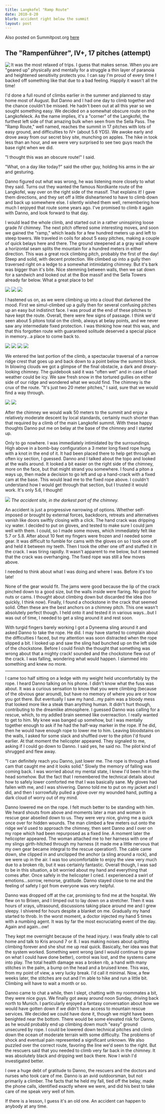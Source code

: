 ```yaml
---
title: Langkofel "Ramp Route"
date: 2010-8-20
blurb: accident right below the summit
layout: post
---
```


Also posted on Summitpost.org [here](http://www.summitpost.org/accident-on-the-langkofeleck/653212)

The "Rampenführer", IV+, 17 pitches (attempt)
---

<a href="http://www.flickr.com/photos/ripsawridge/4919488680/"><img align="left" src="http://farm5.static.flickr.com/4120/4919488680_411619cda7.jpg"></a>

It was the most relaxed of trips. I guess that makes sense. When you are "geared up" physically and mentally for a struggle a thin layer of paranoia and heightened sensitivity protects you. I can say I'm proud of every time I backed off something like that due to a bad feeling. Happily it wasn't all the time! 

I'd done a full round of climbs earlier in the summer and planned to stay home
most of August. But Danno and I had one day to climb together and the chance
couldn't be missed. He hadn't been out at all this year so we sought something
easy. We decided on a somewhat obscure route on the Langkofeleck. As the name
implies, it's a "corner" of the Langkofel, the furthest left side of that
amazing bulk when seen from the Sella Pass. The "Ramp Route," well named,
reaches the summit in 17 pitches with lots of easy ground, and difficulties to
IV+ (about 5.6 YDS). We awoke early and drove away from our secret bivy site,
munching on apples. The hike in took less than an hour, and we were very
surprised to see two guys reach the base right when we did.

"I thought this was an obscure route!" I said.

"What, on a day like today?" said the other guy, holding his arms in the air and gesturing.

Danno figured out what was wrong, he was listening more closely to what they
said. Turns out they wanted the famous Nordkante route of the Langkofel, way
over on the right side of the massif. That explains it! I gave them directions,
and they set off a little disheartened to have to climb down and back up
somewhere else. I silently wished them well, remembering how much I enjoyed that
route some years ago. I've promised to climb it again with Danno, and look
forward to that day.

I would lead the whole climb, and started out in a rather uninspiring loose
grade IV chimney. The next pitch offered some interesting moves, and soon we
gained the "ramp," which leads for a few hundred meters up and left to steep
towers. We traveled in coils for about 5 easy pitches, making a couple of quick
belays here and there. The ground steepened at a gray wall where a horizontal
seam splits the mountain for a hundred meters in either direction. This was a
great rock climbing pitch, probably the first of the day! Steep and solid, with
decent protection. We climbed up into a gully then traversed right on a ledge to
a somewhat intimidating chimney. But it's bark was bigger than it's bite. Nice
stemming between walls, then we sat down for a sandwich and looked out at the
Boe massif and the Sella Towers already far below. What a great place to be!

<a href="http://www.flickr.com/photos/ripsawridge/4919489608/"><img src="http://farm5.static.flickr.com/4142/4919489608_c33d5d4e47.jpg"></a>
<a href="http://www.flickr.com/photos/ripsawridge/4918892793/"><img src="http://farm5.static.flickr.com/4115/4918892793_a430369242.jpg"></a>
<a href="http://www.flickr.com/photos/ripsawridge/4918893779/"><img src="http://farm5.static.flickr.com/4096/4918893779_d4cb5576de.jpg"></a>

I hastened us on, as we were climbing up into a cloud that darkened the
mood. First we simul-climbed up a gully then for several confusing pitches up an
easy but indistinct face. I was proud at the end of these pitches to have kept
the route. Overall, there were few signs of passage. I think we'd seen about 5
pitons total on the climb, always at belay points, and we never saw any
intermediate fixed protection. I was thinking how neat this was, and that this
forgotten route with guaranteed solitude deserved a special place in memory...a
place to come back to.

<a href="http://www.flickr.com/photos/ripsawridge/4918896765/"><img src="http://farm5.static.flickr.com/4115/4918896765_062f7643c3.jpg"></a>
<a href="http://www.flickr.com/photos/ripsawridge/4918894535/"><img src="http://farm5.static.flickr.com/4114/4918894535_be2dd42098.jpg"></a>
<a href="http://www.flickr.com/photos/ripsawridge/4919495246/"><img src="http://farm5.static.flickr.com/4116/4919495246_0fe4040e3c.jpg"></a>
<a href="http://www.flickr.com/photos/ripsawridge/4919495946/"><img src="http://farm5.static.flickr.com/4115/4919495946_d9706dee76.jpg"></a>

We entered the last portion of the climb, a spectacular traversal of a narrow ridge crest that goes up and back down to a point below the summit block. In blowing clouds we got a glimpse of the final obstacle, a dark and dreary-looking chimney. The guidebook said it was "often wet" and in case of bad weather could be icy. We saw fresh snow in the tortured gullies on either side of our ridge and wondered what we would find. The chimney is the crux of the route. "It's just two 20 meter pitches," I said, sure that we would find a way through.

<a href="http://www.flickr.com/photos/ripsawridge/4918900117/"><img src="http://farm5.static.flickr.com/4135/4918900117_203f87f96a.jpg"></a>
<a href="http://www.flickr.com/photos/ripsawridge/4919498260/"><img src="http://farm5.static.flickr.com/4100/4919498260_144e710f50.jpg"></a>

After the chimney we would walk 50 meters to the summit and enjoy a relatively moderate descent by local standards, certainly much shorter than that required by a climb of the main Langkofel summit. With these happy thoughts Danno put me on belay at the base of the chimney and I started up.

Only to go nowhere. I was immediately intimidated by the surroundings. High
above in a bomb-bay configuration a 3 meter long fixed rope hung with a knot in
the end of it. It had been placed there to help get through an often icy
section, I guessed. Danno and I talked about the topo and looked at the walls
around. It looked a bit easier on the right side of the chimney, more on the
face, but that might strand you somewhere. I found a piton a ways up, then made
a decision to go left and up a hand-crack with a fixed cam at the base. This
would lead me to the fixed rope above. I couldn't understand how I would get
through that section, but I trusted it would work. It's only 5.6, I thought!

<a href="http://www.flickr.com/photos/ripsawridge/4919496472/"><img src="http://farm5.static.flickr.com/4079/4919496472_385313efb7.jpg"></a>
<i>The accident site, in the darkest part of the chimney.</i>

An accident is just a progressive narrowing of options. Whether self-imposed or
brought by external forces, backdoors, retreats and alternatives vanish like
doors swiftly closing with a click. The hand crack was dripping icy water. I
decided to put on gloves, and tested to make sure I could jam well with them. I
could, so I made some moves, which immediately felt like 5.7 or 5.8. After about
10 feet my fingers were frozen and I needed some gear. It was difficult to
fumble for cams with the gloves on so I took one off and held it between my
teeth. Then I took the other one off and stuffed it in the crack. I was tiring
rapidly. It wasn't apparent to me below, but it seemed that the crack was
overhanging. The fixed rope was still a few moves above.

I needed to think about what I was doing and where I was. Before it's too late!

None of the gear would fit. The jams were good because the lip of the crack
pinched down to a good size, but the walls inside were flaring. No good for nuts
or cams. I thought about climbing down but discarded the idea (too quickly, I
think now). Finally, I found a chockstone in the crack that seemed solid. Often
these are the best anchors on a chimney pitch. This one wasn't absolutely
perfect though. I held onto it and tested it in various ways...but I was out of
time, I needed to get a sling around it and rest soon.

With turgid fingers barely working I got a Dyneema sling around it and asked
Danno to take the rope. He did. I may have started to complain about the
difficulties I faced, but my attention was soon distracted when the rope slipped
a bit. I looked up and saw the sling had bunched up on the left side of the
chockstone. Before I could finish the thought that something was wrong about
that a mighty crack! sounded and the chockstone flew out of the crack. I was
falling, wondering what would happen. I slammed into something and knew no more.

* * *

I came too half sitting on a ledge with my weight held uncomfortably by the
rope. I heard Danno talking on his phone. I didn't know what the fuss was
about. It was a curious sensation to know that you were climbing (because of the
obvious gear around), but have no memory of where you are or how you got
there. But eventually I saw my hand...my palm was a bloody mess that looked more
like a steak than anything human. It didn't hurt though, contributing to the
dreamlike atmosphere. I guessed Danno was calling for a rescue, which, to my
addled brain seemed like overreaction. I really wanted to get to him. My knee
was banged up somehow, but I was mentally together enough to ask if he had the
half-way marker in the rope. If he did, then he would have enough rope to lower
me to him. Leaving bloodstains on the walls, I asked for some slack and shuffled
over to the piton I'd found earlier. At that moment the helicopter
appeared. They signaled to me, asking if I could go down to Danno. I said yes,
he said no. The pilot kind of shrugged and flew away.

"I can definitely reach you Danno, just lower me. The rope is through a fixed
cam that caught me and it looks solid." Slowly the memory of falling was coming
back. I was worried about my mental state, I knew I'd been hit in the head
somehow. But the fact that I remembered the technical details about how to
safely lower comforted me that I was basically sane. My gloves had fallen with
me, and I was shivering. Danno told me to put on my jacket and I did, and then I
sorrowfully pulled a glove over my wounded hand, putting a dark cloud of worry
out of my mind.

Danno lowered me on the rope. I felt much better to be standing with him. We
heard shouts from above and moments later a man and woman in rescue gear
abseiled down to us. They were very nice, giving me a quick once over for hidden
wounds. The man climbed a few meters out onto the ridge we'd used to approach
the chimney, then sent Danno and I over on my rope which had been repurposed as
a fixed line. A moment later the helicopter appeared. The woman attached me to
her harness with one of my slings girth-hitched through my harness (it made me a
little nervous that my own gear became integral to the rescue operation!). The
cable came down, she clipped in and unclipped the anchor (a sling around a
rock), and we were up in the air. I was too uncomfortable to enjoy the view very
much due to a broken rib, but it was certainly fantastic. Overall though, I was
sad to be in this situation, a bit worried about my hand and everything that
comes after. Once safely in the helicopter I cried. I experienced a swirl of
emotions...sorrow, remorse, gratitude. Danno stayed close to me and the feeling
of safety I got from everyone was very helpful.

Danno was dropped off at the car, promising to find me at the hospital. We flew
on to Brixen, and I limped out to lay down on a stretcher. Then it was hours of
xrays, ultrasound, discussions taking place around me and I grew sleepy. I
shivered for hours despite a blanket on me. Gradually my hand started to
throb. In the worst moment, a doctor injected my hand 5 times with a numbing
agent. It was by far the most excruciating event of the day. Again and
again...ow!

They kept me overnight because of the head injury. I was finally able to call
home and talk to Kris around 7 or 8. I was making noises about quitting climbing
forever and she shut me up real quick. Basically, her idea was that the system
worked. Something went wrong (and I would continue to gnaw on what I could have
done better), control was lost, and the systems came into play. The total health
damage was a broken rib, a hand with many stitches in the palm, a bump on the
head and a bruised knee. This was, from my point of view, a very lucky
break. I'd call it minimal. Now, a few weeks later, the stitches are out and I'm
able to hike and run a little bit. Climbing will have to wait a month or so.

Danno came to chat a while, then I slept, chatting with my roommates a bit, they
were nice guys. We finally got away around noon Sunday, driving back north to
Munich. I particularly enjoyed a fantasy conversation about how we would have
gotten down if we didn't have access to mountain rescue services. We decided we
could have done it, though we might have been benighted near the bottom. There
would be some elevated risk for Danno, as he would probably end up climbing down
much "easy" ground unsecured by rope. I could be lowered down technical pitches
and climb down the ocean of moderate terrain with some difficulty. The problems
of shock and eventual pain represented a significant unknown. We also puzzled
over the correct route, favoring the line we'd seen to the right. But the
rescuers said that you needed to climb very far back in the chimney. It was
absolutely black and dripping wet back there. Now I wish I'd investigated
better.

I owe a huge debt of gratitude to Danno, the rescuers and the doctors and nurses
who took care of me. Danno is an avid outdoorsman, but not primarily a
climber. The facts that he held my fall, tied off the belay, made the phone
calls, identified exactly where we were, and did his best to take care of me
speak very well of him.

If there is a lesson, I guess it's an old one. An accident can happen to anybody at any time.                                                                                    


